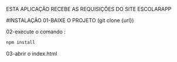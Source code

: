 ESTA APLICAÇÃO RECEBE AS REQUISIÇÕES DO SITE ESCOLARAPP

#INSTALAÇÃO
01-BAIXE O PROJETO (git clone {url})

02-execute o comando : 
```bash
npm install
```
03-abrir o index.html